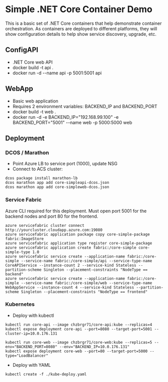 # Simple .NET Core Container Demo

This is a basic set of .NET Core containers that help demonstrate container orchestration. As containers are deployed to different platforms, they will show configuration details to help show service discovery, upgrade, etc.

## ConfigAPI

* .NET Core web API
* docker build -t api .
* docker run -d --name api -p 5001:5001 api

## WebApp

* Basic web application 
* Requires 2 environment variables: BACKEND_IP and BACKEND_PORT
* docker build -t web .
* docker run -d -e BACKEND_IP="192.168.99.100" -e BACKEND_PORT="5001" --name web -p 5000:5000 web

## Deployment

### DCOS / Marathon

* Point Azure LB to service port (1000), update NSG
* Connect to ACS cluster: 
```
dcos package install marathon-lb
dcos marathon app add core-simpleapi-dcos.json
dcos marathon app add core-simpleweb-dcos.json
```

### Service Fabric

Azure CLI required for this deployment. Must open port 5001 for the backend nodes and port 80 for the frontend.

```
azure servicefabric cluster connect http://yourcluster.cloudapp.azure.com:19080
azure servicefabric application package copy core-simple-package fabric:ImageStore
azure servicefabric application type register core-simple-package
azure servicefabric application create fabric:/core-simple core-simple-type 1.0
azure servicefabric service create --application-name fabric:/core-simple --service-name fabric:/core-simple/api --service-type-name CoreAPIService --instance-count 2 --service-kind Stateless --partition-scheme Singleton --placement-constraints "NodeType == backend"
azure servicefabric service create --application-name fabric:/core-simple --service-name fabric:/core-simple/web --service-type-name WebAppService --instance-count 4 --service-kind Stateless --partition-scheme Singleton --placement-constraints "NodeType == frontend"
```

### Kubernetes

* Deploy with kubectl
```
kubectl run core-api --image chzbrgr71/core-api:kube --replicas=4
kubectl expose deployment core-api --port=8080 --target-port=5001 --cluster-ip=10.0.176.131

kubectl run core-web --image chzbrgr71/core-web:kube --replicas=5 --env="BACKEND_PORT=8080" --env="BACKEND_IP=10.0.176.131"
kubectl expose deployment core-web --port=80 --target-port=5000 --type="LoadBalancer"
```

* Deploy with YAML
```
kubectl create -f ./kube-deploy.yaml
```